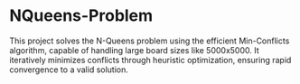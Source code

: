# NQueens-Problem
This project solves the N-Queens problem using the efficient Min-Conflicts algorithm, capable of handling large board sizes like 5000x5000. It iteratively minimizes conflicts through heuristic optimization, ensuring rapid convergence to a valid solution.
